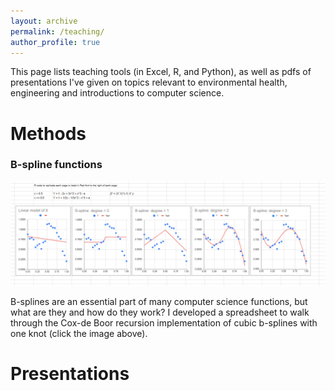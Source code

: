 ```yaml
---
layout: archive
permalink: /teaching/
author_profile: true
---
```


This page lists teaching tools (in Excel, R, and Python), as well as pdfs of presentations I've given on topics relevant to environmental health, engineering and introductions to computer science.

Methods
======

### B-spline functions

[![B-spline functions](/assets/images/Bspline_thumb.PNG)](https://docs.google.com/spreadsheets/d/1E8ozpvn5O1euQtNcaiMLqa-QP4Q_PBpoAX7TgeKYCkU/edit?usp=sharing)

B-splines are an essential part of many computer science functions, but what are they and how do they work? I developed a spreadsheet to walk through the Cox-de Boor recursion implementation of cubic b-splines with one knot (click the image above).


Presentations
======
